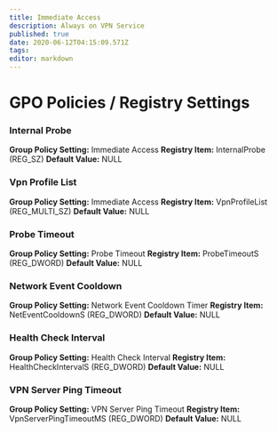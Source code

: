 ```yaml
---
title: Immediate Access
description: Always on VPN Service
published: true
date: 2020-06-12T04:15:09.571Z
tags: 
editor: markdown
---
```


# GPO Policies / Registry Settings

### Internal Probe
**Group Policy Setting:** Immediate Access
**Registry Item:** InternalProbe (REG_SZ)
**Default Value:** NULL

### Vpn Profile List
**Group Policy Setting:** Immediate Access
**Registry Item:** VpnProfileList (REG_MULTI_SZ)
**Default Value:** NULL

### Probe Timeout
**Group Policy Setting:** Probe Timeout
**Registry Item:** ProbeTimeoutS (REG_DWORD)
**Default Value:** NULL

### Network Event Cooldown
**Group Policy Setting:** Network Event Cooldown Timer
**Registry Item:** NetEventCooldownS (REG_DWORD)
**Default Value:** NULL

### Health Check Interval
**Group Policy Setting:** Health Check Interval
**Registry Item:** HealthCheckIntervalS (REG_DWORD)
**Default Value:** NULL

### VPN Server Ping Timeout
**Group Policy Setting:** VPN Server Ping Timeout
**Registry Item:** VpnServerPingTimeoutMS (REG_DWORD)
**Default Value:** NULL